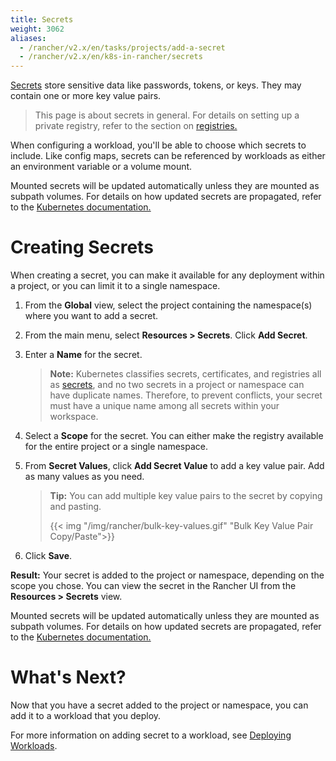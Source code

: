 ```yaml
---
title: Secrets
weight: 3062
aliases:
  - /rancher/v2.x/en/tasks/projects/add-a-secret
  - /rancher/v2.x/en/k8s-in-rancher/secrets   
---
```


[Secrets](https://kubernetes.io/docs/concepts/configuration/secret/#overview-of-secrets) store sensitive data like passwords, tokens, or keys. They may contain one or more key value pairs.

> This page is about secrets in general. For details on setting up a private registry, refer to the section on [registries.]({{<baseurl>}}/rancher/v2.x/en/k8s-in-rancher/registries)

When configuring a workload, you'll be able to choose which secrets to include. Like config maps, secrets can be referenced by workloads as either an environment variable or a volume mount.

Mounted secrets will be updated automatically unless they are mounted as subpath volumes. For details on how updated secrets are propagated, refer to the [Kubernetes documentation.](https://kubernetes.io/docs/concepts/configuration/secret/#mounted-secrets-are-updated-automatically)

# Creating Secrets

When creating a secret, you can make it available for any deployment within a project, or you can limit it to a single namespace.

1. From the **Global** view, select the project containing the namespace(s) where you want to add a secret.

2. From the main menu, select **Resources > Secrets**. Click **Add Secret**.

3. Enter a **Name** for the secret.

    >**Note:** Kubernetes classifies secrets, certificates, and registries all as [secrets](https://kubernetes.io/docs/concepts/configuration/secret/), and no two secrets in a project or namespace can have duplicate names. Therefore, to prevent conflicts, your secret must have a unique name among all secrets within your workspace.

4. Select a **Scope** for the secret. You can either make the registry available for the entire project or a single namespace.

5. From **Secret Values**, click **Add Secret Value** to add a key value pair. Add as many values as you need.

    >**Tip:** You can add multiple key value pairs to the secret by copying and pasting.
    >
    > {{< img "/img/rancher/bulk-key-values.gif" "Bulk Key Value Pair Copy/Paste">}}

1. Click **Save**.

**Result:** Your secret is added to the project or namespace, depending on the scope you chose. You can view the secret in the Rancher UI from the **Resources > Secrets** view.

Mounted secrets will be updated automatically unless they are mounted as subpath volumes. For details on how updated secrets are propagated, refer to the [Kubernetes documentation.](https://kubernetes.io/docs/concepts/configuration/secret/#mounted-secrets-are-updated-automatically)

# What's Next?

Now that you have a secret added to the project or namespace, you can add it to a workload that you deploy.

For more information on adding secret to a workload, see [Deploying Workloads]({{<baseurl>}}/rancher/v2.x/en/k8s-in-rancher/workloads/deploy-workloads/).
